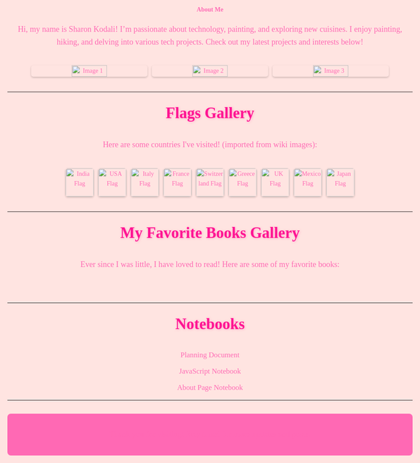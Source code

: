 

#### About Me

<div class="about-section">
  <p>Hi, my name is Sharon Kodali! I’m passionate about technology, painting, and exploring new cuisines. I enjoy painting, hiking, and delving into various tech projects. Check out my latest projects and interests below!</p>

  <div class="image-gallery">
     <img src="/Users/sharonkodali/nighthawk/sharon_2025/IMG_1185 3.png" alt="Image 1">
    <img src="/Users/sharonkodali/nighthawk/sharon_2025/IMG_3553 3.png" alt="Image 2">
    <img src="_site/images/notebooks/foundation/IMG_2776.JPG" alt="Image 3">
  </div>
</div>

---

## Flags Gallery

<p>Here are some countries I've visited! (imported from wiki images):</p>

<div class="flag-gallery">
  <img src="https://upload.wikimedia.org/wikipedia/en/a/a4/Flag_of_India.svg" alt="India Flag" class="flag">
  <img src="https://upload.wikimedia.org/wikipedia/en/a/a4/Flag_of_the_United_States.svg" alt="USA Flag" class="flag">
  <img src="https://upload.wikimedia.org/wikipedia/en/0/03/Flag_of_Italy.svg" alt="Italy Flag" class="flag">
  <img src="https://upload.wikimedia.org/wikipedia/en/c/c3/Flag_of_France.svg" alt="France Flag" class="flag">
  <img src="https://upload.wikimedia.org/wikipedia/commons/f/f3/Flag_of_Switzerland.svg" alt="Switzerland Flag" class="flag">
  <img src="https://upload.wikimedia.org/wikipedia/commons/5/5c/Flag_of_Greece.svg" alt="Greece Flag" class="flag">
  <img src="https://upload.wikimedia.org/wikipedia/en/a/a4/Flag_of_the_United_Kingdom.svg" alt="UK Flag" class="flag">
  <img src="https://upload.wikimedia.org/wikipedia/commons/f/fc/Flag_of_Mexico.svg" alt="Mexico Flag" class="flag">
  <img src="https://upload.wikimedia.org/wikipedia/en/9/9e/Flag_of_Japan.svg" alt="Japan Flag" class="flag">
</div>

---

## My Favorite Books Gallery

<p>Ever since I was little, I have loved to read! Here are some of my favorite books:</p>

<div id="bookGallery" class="book-gallery"></div>

<script>
  // Array of favorite book ISBNs
  const favoriteBooks = [
    "9780143127741", // Example: "The Goldfinch"
    "9780679783268", // Example: "Pride and Prejudice"
    "9780743273565", // Example: "The Great Gatsby"
    "9780439139601", // Example: "Harry Potter and the Goblet of Fire"
    // Add more ISBNs of your favorite books
  ];

  const galleryContainer = document.getElementById('bookGallery');

  favoriteBooks.forEach(isbn => {
    // API endpoint to fetch book cover images
    const apiUrl = `https://covers.openlibrary.org/b/isbn/${isbn}-L.jpg`;
    
    // Create image element for each book
    const img = document.createElement('img');
    img.src = apiUrl;
    img.alt = "Book cover";
    img.className = 'book-cover';
    
    // Append image to gallery container
    galleryContainer.appendChild(img);
  });
</script>

---

## Notebooks

<div class="notebook-menu">
  <ul>
    <li><a href="_notebooks/planning.md">Planning Document</a></li>
    <li><a href="notebooks/javascript.md">JavaScript Notebook</a></li>
    <li><a href="notebooks/about.md">About Page Notebook</a></li>
  </ul>
</div>

---

<div class="footer">
  <p>Thank you for visiting! Stay tuned for more updates and posts.</p>
</div>

<style>
  @import url('https://fonts.googleapis.com/css2?family=Dancing+Script:wght@400;600&family=Pacifico&display=swap');

  /* Body Styling */
  body {
    font-family: 'Dancing Script', cursive;
    background-color: #ffe4e1; /* Light pink background */
    color: #ff69b4; /* Pink text */
    line-height: 1.6;
    padding: 20px;
    max-width: 1000px;
    margin: auto;
    text-align: center;
  }

  /* Heading Styles */
  h1, h2 {
    font-family: 'Pacifico', cursive; /* Cute, cursive font */
    color: #ff1493; /* Deep pink color */
  }

  h1 {
    font-size: 3em;
    margin-top: 20px;
    text-shadow: 1px 1px 5px rgba(255, 105, 180, 0.5); /* Adds a soft glow */
  }

  h2 {
    font-size: 2.5em;
    margin-top: 20px;
    text-shadow: 1px 1px 5px rgba(255, 105, 180, 0.5);
  }

  /* Paragraph Styles */
  p {
    font-size: 1.3em;
    color: #ff69b4; /* Bright pink */
  }

  /* Image Gallery Styling */
  .image-gallery {
    display: flex;
    justify-content: center;
    gap: 10px;
    padding: 20px;
  }

  .image-gallery img {
    width: 30%;
    height: auto;
    border-radius: 5px;
    box-shadow: 0 2px 4px rgba(0, 0, 0, 0.2);
    transition: transform 0.3s ease;
  }

  .image-gallery img:hover {
    transform: scale(1.05);
  }

  /* Flag Gallery Styling */
  .flag-gallery {
    display: flex;
    justify-content: center;
    flex-wrap: wrap;
    gap: 10px;
    padding: 20px;
  }

  .flag {
    width: 64px;
    height: 64px;
    border-radius: 5px;
    box-shadow: 0 2px 4px rgba(0, 0, 0, 0.2);
  }

  /* Book Gallery Styling */
  .book-gallery {
    display: flex;
    justify-content: center;
    flex-wrap: wrap;
    gap: 20px;
    padding: 20px;
  }

  .book-cover {
    width: 150px;
    height: 225px;
    border-radius: 10px;
    box-shadow: 0 4px 8px rgba(0, 0, 0, 0.2);
    transition: transform 0.3s ease;
  }

  .book-cover:hover {
    transform: scale(1.05);
  }

  /* Footer Styling */
  .footer {
    text-align: center;
    background-color: #ff69b4; /* Bright pink */
    color: #fff;
    padding: 15px;
    margin-top: 30px;
    border-radius: 8px;
  }

  /* Notebook Menu Styling */
  .notebook-menu ul {
    list-style: none;
    padding: 0;
    font-size: 1.2em;
    margin: 0;
  }

  .notebook-menu li {
    margin: 10px 0;
  }

  .notebook-menu a {
    color: #ff69b4;
    text-decoration: none;
  }

  .notebook-menu a:hover {
    text-decoration: underline;
  }
</style>
